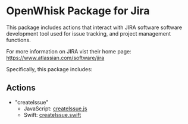 # OpenWhisk Package for Jira

This package includes actions that interact with JIRA software
software development tool used for issue tracking, and project
management functions.

For more information on JIRA vist their home page:
https://www.atlassian.com/software/jira

Specifically, this package includes:

## Actions

* "createIssue"
    * JavaScript: [createIssue.js](https://github.com/apache/incubator-openwhisk-package-jira/blob/master/src/jirajs/createIssue.js)
    * Swift: [createIssue.swift](https://github.com/apache/incubator-openwhisk-package-jira/blob/master/src/jiraswift/createIssue.swift)
